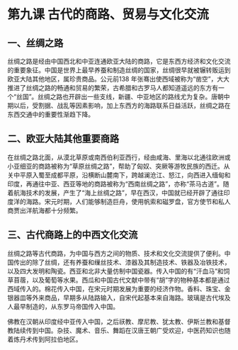 # 第九课 古代的商路、贸易与文化交流

## 一、丝绸之路

丝绸之路是经由中国西北和中亚连通欧亚大陆的商路，它是东西方经济和文化交流的重要象征。中国是世界上最早养蚕和制造丝绸的国家，丝绸很早就被辗转贩运到欧亚大陆其他地区，属珍贵商品。公元前138 年张骞出使西域被称为“凿空”，大大推进了丝绸之路的畅通和贸易的繁荣，古希腊和古罗马人都知道遥远的东方有一个“丝国”。丝绸之路也开辟出一些支线，新疆、中亚地区的路线尤为复杂。唐朝中期以后，受割据、战乱等因素影响，加上东西方的海路联系日益活跃，丝绸之路在东西交通中的重要性渐趋下降。

## 二、欧亚大陆其他重要商路

在丝绸之路北面，从漠北草原或南西伯利亚西行，经由咸海、里海以北通往欧洲或小亚细亚的商路被称为“草原丝绸之路”，帮助了匈奴、突厥等游牧民族的西迁。从关中平原入蜀至成都平原，沿横断山麓南下，跨越澜沧江、怒江，向西进入缅甸和印度，再通往中亚、西亚等地的商路被称为“西南丝绸之路”，亦称“茶马古道”。随着航海技术的发展，产生了“海上丝绸之路”，早在西汉，中国就已经开辟了通往印度洋的海路。宋元时期，人们能够制造巨舟，使用帆索和磁罗盘，官方使节和私人商贾出洋航海都十分频繁。

## 三、古代商路上的中西文化交流

丝绸之路等古代商路，为中国与西方之间的物质、技术和文化交流提供了便利。中国传出的除了丝绸，还有养蚕和缫丝技术、漆器及其制造技术、铁器及冶铁技术，以及四大发明和陶瓷。西亚和北非大量仿制中国瓷器。传入中国的有“汗血马”和饲草苜蓿，以及葡萄等水果。西瓜和中国古代文献中带有“胡”字的物种基本都是通过西域传入的。棉花传入中国，在宋元时期发展为重要的经济作物。香料、珠宝、金银器皿等外来商品，早期多从陆路输入，自宋代起基本来自海路。玻璃是古代埃及人最早制造的，从东罗马帝国传入中国。

佛教在汉朝从印度经中亚传入中国，之后祆教、摩尼教、犹太教、伊斯兰教和基督教陆续传到中国。杂技、魔术、音乐、舞蹈在汉唐王朝广受欢迎，中医药知识也随着炼丹术传到阿拉伯地区。
